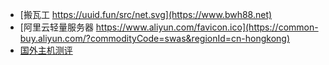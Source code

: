 - [搬瓦工 https://uuid.fun/src/net.svg](https://www.bwh88.net)
- [阿里云轻量服务器 https://www.aliyun.com/favicon.ico](https://common-buy.aliyun.com/?commodityCode=swas&regionId=cn-hongkong)
- [国外主机测评](https://www.zhujiceping.com)